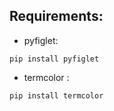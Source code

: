 ## Requirements:
* pyfiglet:
 ```
pip install pyfiglet
```
* termcolor :
```
pip install termcolor
```
